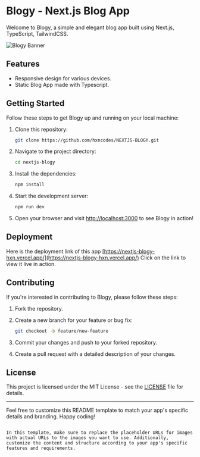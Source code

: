 # Blogy - Next.js Blog App

Welcome to Blogy, a simple and elegant blog app built using Next.js, TypeScript, TailwindCSS.

![Blogy Banner](https://drive.google.com/file/d/1IYmEexBpMt9dLMxh8QlPHWZsgQr_lJGV/view?usp=drive_link)

## Features

- Responsive design for various devices.
- Static Blog App made with Typescript.

## Getting Started

Follow these steps to get Blogy up and running on your local machine:

1. Clone this repository:

   ```bash
   git clone https://github.com/hxncodes/NEXTJS-BLOGY.git
   ```

2. Navigate to the project directory:

   ```bash
   cd nextjs-blogy
   ```

3. Install the dependencies:

   ```bash
   npm install
   ```

4. Start the development server:

   ```bash
   npm run dev
   ```

5. Open your browser and visit [http://localhost:3000](http://localhost:3000) to see Blogy in action!

## Deployment

Here is the deployment link of this app
[https://nextjs-blogy-hxn.vercel.app/](https://nextjs-blogy-hxn.vercel.app/) Click on the link to view it live in action.

## Contributing

If you're interested in contributing to Blogy, please follow these steps:

1. Fork the repository.

2. Create a new branch for your feature or bug fix:

   ```bash
   git checkout -b feature/new-feature
   ```

3. Commit your changes and push to your forked repository.

4. Create a pull request with a detailed description of your changes.

## License

This project is licensed under the MIT License - see the [LICENSE](LICENSE) file for details.

---

Feel free to customize this README template to match your app's specific details and branding. Happy coding!

```

In this template, make sure to replace the placeholder URLs for images with actual URLs to the images you want to use. Additionally, customize the content and structure according to your app's specific features and requirements.
```
